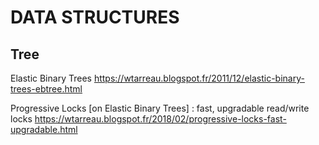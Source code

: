 # DATA STRUCTURES

## Tree

Elastic Binary Trees
https://wtarreau.blogspot.fr/2011/12/elastic-binary-trees-ebtree.html

Progressive Locks [on Elastic Binary Trees] : fast, upgradable read/write locks
https://wtarreau.blogspot.fr/2018/02/progressive-locks-fast-upgradable.html

